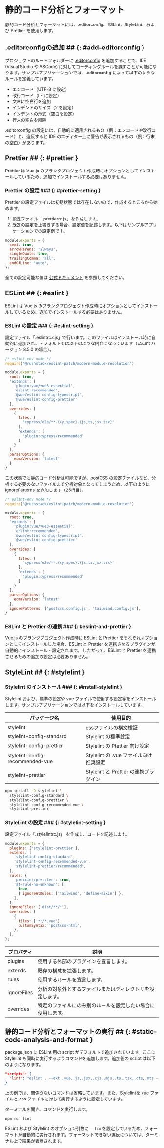 # 静的コード分析とフォーマット

静的コード分析とフォーマットには、.editorconfig、ESLint、StyleLint、および Prettier を使用します。

## .editorconfigの追加 ## {: #add-editorconfig }

プロジェクトのルートフォルダーに [.editorconfig](https://docs.microsoft.com/ja-jp/visualstudio/ide/create-portable-custom-editor-options) を追加することで、IDE (Visual Studio や VSCode) に対してコーディングルールを課すことが可能になります。サンプルアプリケーションでは、.editorconfig によって以下のようなルールを定義しています。

- エンコード（UTF-8 に設定）
- 改行コード（LF に設定）
- 文末に空白行を追加
- インデントのサイズ（2 を設定）
- インデントの形式（空白を設定）
- 行末の空白を削除

.editorconfig の設定には、自動的に適用されるもの（例：エンコードや改行コード）と、違反すると IDE のエディター上に警告が表示されるもの（例：行末の空白）があります。

## Prettier ## {: #prettier }

Prettier は Vue.js のブランクプロジェクト作成時にオプションとしてインストールしているため、追加でインストールする必要はありません。

### Prettier の設定 ### {: #prettier-setting }

Prettier の設定ファイルは初期状態では存在しないので、作成するところから始めます。

1. 設定ファイル「.prettierrc.js」を作成します。
1. 既定の設定を上書きする場合、設定値を記述します。以下はサンプルアプリケーションでの設定例です。

```javascript
module.exports = {
  semi: true,
  arrowParens: 'always',
  singleQuote: true,
  trailingComma: 'all',
  endOfLine: 'auto',
};
```

全ての設定可能な値は [公式ドキュメント](https://prettier.io/docs/en/options.html) を参照してください。

## ESLint ## {: #eslint }

ESLint は Vue.js のブランクプロジェクト作成時にオプションとしてインストールしているため、追加でインストールする必要はありません。

### ESLint の設定 ### {: #eslint-setting }

設定ファイル「.eslintrc.cjs」で行います。このファイルはインストール時に自動的に追加され、デフォルトでは以下のような内容になっています（ESLint バージョン 8.5.0 の場合）。

```javascript
/* eslint-env node */
require('@rushstack/eslint-patch/modern-module-resolution')

module.exports = {
  root: true,
  'extends': [
    'plugin:vue/vue3-essential',
    'eslint:recommended',
    '@vue/eslint-config-typescript',
    '@vue/eslint-config-prettier'
  ],
  overrides: [
    {
      files: [
        'cypress/e2e/**.{cy,spec}.{js,ts,jsx,tsx}'
      ],
      'extends': [
        'plugin:cypress/recommended'
      ]
    }
  ],
  parserOptions: {
    ecmaVersion: 'latest'
  }
}
```

この状態でも静的コード分析は可能ですが、postCSS の設定ファイルなど、分析する必要のないファイルまで分析対象となってしまうため、以下のように ignorePatterns を追加します（25行目）。

```javascript
/* eslint-env node */
require('@rushstack/eslint-patch/modern-module-resolution')

module.exports = {
  root: true,
  'extends': [
    'plugin:vue/vue3-essential',
    'eslint:recommended',
    '@vue/eslint-config-typescript',
    '@vue/eslint-config-prettier'
  ],
  overrides: [
    {
      files: [
        'cypress/e2e/**.{cy,spec}.{js,ts,jsx,tsx}'
      ],
      'extends': [
        'plugin:cypress/recommended'
      ]
    }
  ],
  parserOptions: {
    ecmaVersion: 'latest'
  },
  ignorePatterns: ['postcss.config.js', 'tailwind.config.js'],
}
```

### ESLint と Prettier の連携 ### {: #eslint-and-prettier }

Vue.js のブランクプロジェクト作成時に ESLint と Prettier をそれぞれオプションとしてインストールした場合、ESLint と Prettier を連携させるプラグインが自動的にインストール・設定されます。
したがって、ESLint と Prettier を連携させるための追加の設定は必要ありません。

## StyleLint ## {: #stylelint }

### Stylelint のインストール ### {: #install-stylelint }

Stylelint および、標準の設定や vue ファイルで使用する設定等をインストールします。サンプルアプリケーションでは以下をインストールしています。

| パッケージ名                      | 使用目的 |
|----------------------------------|----------|
|stylelint                         |cssファイルの構文検証|
|stylelint-config-standard         |Stylelint の標準設定|
|stylelint-config-prettier         |Stylelint の Ptettier 向け設定|
|stylelint-config-recommended-vue  |Stylelint の .vue ファイル向け推奨設定|
|stylelint-prettier                |Stylelint と Prettier の連携プラグイン|

```bash
npm install -D stylelint \
  stylelint-config-standard \
  stylelint-config-prettier \
  stylelint-config-recommended-vue \
  stylelint-prettier
```

### StyleLint の設定 ### {: #stylelint-setting }

設定ファイル「.stylelintrc.js」 を作成し、コードを記述します。

```javascript
module.exports = {
  plugins: ['stylelint-prettier'],
  extends: [
    'stylelint-config-standard',
    'stylelint-config-recommended-vue',
    'stylelint-prettier/recommended',
  ],
  rules: {
    'prettier/prettier': true,
    'at-rule-no-unknown': [
      true,
      { ignoreAtRules: ['tailwind', 'define-mixin'] },
    ],
  },
  ignoreFiles: ['dist/**/*'],
  overrides: [
    {
      files: ['**/*.vue'],
      customSyntax: 'postcss-html',
    },
  ],
};
```

|プロパティ  |説明|
|-----------|---|
|plugins    |使用する外部のプラグインを宣言します。|
|extends    |既存の構成を拡張します。|
|rules      |使用するルールを宣言します。|
|ignoreFiles|分析の対象外とするファイルまたはディレクトリを設定します。|
|overrides  |特定のファイルにのみ別のルールを設定したい場合に使用します。|

## 静的コード分析とフォーマットの実行 ## {: #static-code-analysis-and-format }

package.json に ESLint 用の script がデフォルトで追加されています。ここに Stylelint も同時に実行するようコマンドを追加します。追加後の script は以下のようになります。

```json
"scripts": {
  "lint": "eslint . --ext .vue,.js,.jsx,.cjs,.mjs,.ts,.tsx,.cts,.mts --fix --ignore-path .gitignore && stylelint **/*.{vue,css} --fix",
}
```

上の例では、関係のないコマンドは省略しています。また、Stylelintを vue ファイルと css ファイルに対して実行するように設定しています。

ターミナルを開き、コマンドを実行します。

```bash
npm run lint
```

ESLint および Stylelint のオプション引数に ```--fix``` を設定しているため、フォーマットが自動的に実行されます。フォーマットできない違反については、ターミナル上で結果が表示されます。
